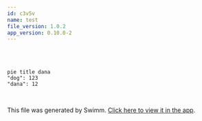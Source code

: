 ```yaml
---
id: c3v5v
name: test
file_version: 1.0.2
app_version: 0.10.0-2
---
```


<br/>

<br/>

<!--MERMAID {width:100}-->
```mermaid
pie title dana
"dog": 123
"dana": 12
```
<!--MCONTENT {content: pie title dana "dog": 123 "dana": 12} --->

<br/>

This file was generated by Swimm. [Click here to view it in the app](http://localhost:5000/repos/Z2l0aHViJTNBJTNBQ2hhdHRlckJvdCUzQSUzQXNhYXItc3dpbW0=/docs/c3v5v).